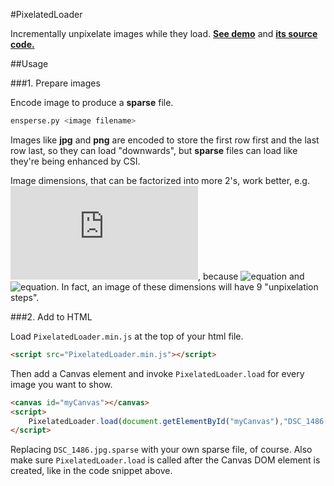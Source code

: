 #PixelatedLoader

Incrementally unpixelate images while they load.
**[See demo](http://gaboose.github.io/PixelatedLoader/)** and
**[its source code.](https://github.com/Gaboose/PixelatedLoader/tree/gh-pages)**

##Usage

###1. Prepare images

Encode image to produce a **sparse** file.
```bash
ensperse.py <image filename>
```
Images like **jpg** and **png** are encoded to store the first row first and the last row last, so they can load "downwards",
but **sparse** files can load like they're being enhanced by CSI.

Image dimensions, that can be factorized into more 2's, work better,
e.g. ![equation](http://latex.codecogs.com/gif.latex?1536*1024),
because ![equation](http://latex.codecogs.com/gif.latex?1536=3*2^9)
and ![equation](http://latex.codecogs.com/gif.latex?1024=2*2^9).
In fact, an image of these dimensions will have 9 "unpixelation steps".

###2. Add to HTML

Load `PixelatedLoader.min.js` at the top of your html file.
```html
<script src="PixelatedLoader.min.js"></script>
```
Then add a Canvas element and invoke `PixelatedLoader.load` for every image you want to show.
```html
<canvas id="myCanvas"></canvas>
<script>
	PixelatedLoader.load(document.getElementById("myCanvas"),"DSC_1486.jpg.sparse");
</script>
```
Replacing `DSC_1486.jpg.sparse` with your own sparse file, of course.
Also make sure `PixelatedLoader.load` is called after the Canvas DOM element is created,
like in the code snippet above.

